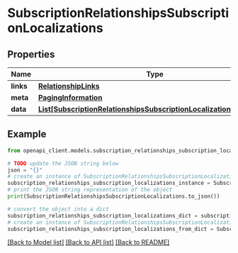 # SubscriptionRelationshipsSubscriptionLocalizations


## Properties

Name | Type | Description | Notes
------------ | ------------- | ------------- | -------------
**links** | [**RelationshipLinks**](RelationshipLinks.md) |  | [optional] 
**meta** | [**PagingInformation**](PagingInformation.md) |  | [optional] 
**data** | [**List[SubscriptionRelationshipsSubscriptionLocalizationsDataInner]**](SubscriptionRelationshipsSubscriptionLocalizationsDataInner.md) |  | [optional] 

## Example

```python
from openapi_client.models.subscription_relationships_subscription_localizations import SubscriptionRelationshipsSubscriptionLocalizations

# TODO update the JSON string below
json = "{}"
# create an instance of SubscriptionRelationshipsSubscriptionLocalizations from a JSON string
subscription_relationships_subscription_localizations_instance = SubscriptionRelationshipsSubscriptionLocalizations.from_json(json)
# print the JSON string representation of the object
print(SubscriptionRelationshipsSubscriptionLocalizations.to_json())

# convert the object into a dict
subscription_relationships_subscription_localizations_dict = subscription_relationships_subscription_localizations_instance.to_dict()
# create an instance of SubscriptionRelationshipsSubscriptionLocalizations from a dict
subscription_relationships_subscription_localizations_from_dict = SubscriptionRelationshipsSubscriptionLocalizations.from_dict(subscription_relationships_subscription_localizations_dict)
```
[[Back to Model list]](../README.md#documentation-for-models) [[Back to API list]](../README.md#documentation-for-api-endpoints) [[Back to README]](../README.md)


